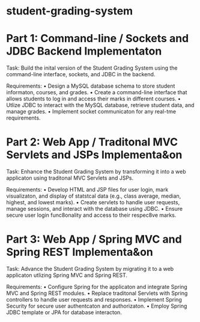 # student-grading-system
# Part 1: Command-line / Sockets and JDBC Backend Implementaton

Task:
Build the inital version of the Student Grading System using the command-line interface,
sockets, and JDBC in the backend.

Requirements:
• Design a MySQL database schema to store student informaton, courses, and grades.
• Create a command-line interface that allows students to log in and access their marks in
different courses.
• Utlize JDBC to interact with the MySQL database, retrieve student data, and manage
grades.
• Implement socket communicaton for any real-tme requirements.

# Part 2: Web App / Traditonal MVC Servlets and JSPs Implementa&on

Task:
Enhance the Student Grading System by transforming it into a web applicaton using traditonal
MVC Servlets and JSPs.

Requirements:
• Develop HTML and JSP files for user login, mark visualizaton, and display of statstcal data
(e.g., class average, median, highest, and lowest marks).
• Create servlets to handle user requests, manage sessions, and interact with the database
using JDBC.
• Ensure secure user login func8onality and access to their respec8ve marks.



# Part 3: Web App / Spring MVC and Spring REST Implementa&on

Task:
Advance the Student Grading System by migrating it to a web applicaton utlizing Spring MVC
and Spring REST.

Requirements:
• Configure Spring for the applicaton and integrate Spring MVC and Spring REST modules.
• Replace traditonal Servlets with Spring controllers to handle user requests and responses.
• Implement Spring Security for secure user authentcaton and authorizaton.
• Employ Spring JDBC template or JPA for database interacton.
